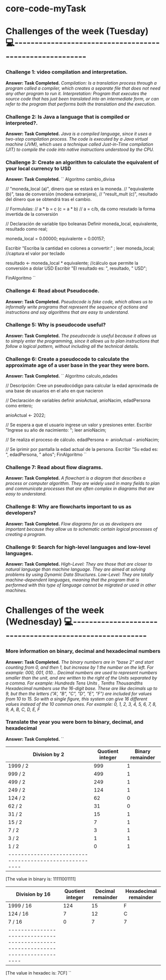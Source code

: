 # core-code-myTask

# Challenges of the week (Tuesday)💻--------------------------------------------------------

### Challenge 1: video compilation and interpretation.
  **Answer: Task Completed.**
  *Compilation: Is a translation process through a program called a compiler, which creates a separate file that does not need any other program to run it. 
Interpretation: Program that executes the source code that has just been translated into an intermediate form, or can refer to the program that performs both the translation and the execution.*
            
### Challenge 2: Is Java a language that is compiled or interpreted?.
   **Answer: Task Completed.**
   *Java is a compiled language, since it uses a two-step compilation process. The code is executed by a Java virtual machine (JVM), which uses a technique called Just-in-Time compilation (JIT) to compile the code into native instructions understood by the CPU.*
           
### Challenge 3: Create an algorithm to calculate the equivalent of your local currency to USD
   **Answer: Task Completed.**
   ``
   Algoritmo cambio_divisa

   // "moneda_local (a)", dinero que se estará en la moneda.
   // "equivalente (b)", tasa de conversión (modena extranjera), 
   // "result_mult (c)", resultado del dinero que se obtendrá tras el cambio. 

   // Formululas:
   // a * b = c (c = a * b)
   // a = c/b, da como resutado la forma invertida de la conversión

   // Declaración de variable tipo boleanas
   Definir moneda_local, equivalente, resultado como real;

   moneda_local = 0.00000;
   equivalente = 0.00157;

   Escribir "Escriba la cantidad en colones a convertir:" ;
   leer moneda_local; //captura el valor por teclado 

   resultado <- moneda_local * equivalente; //cálculo que permite la conversión a dolar USD
   Escribir "El resultado es: ", resultado, " USD";

   FinAlgoritmo
   ``

### Challenge 4: Read about Pseudocode.
   **Answer: Task Completed.**
   *Pseudocode is fake code, which allows us to informally write programs that represent the sequence of actions and instructions and say algorithms that are easy to understand.*
           
### Challenge 5: Why is pseudocode useful?
   **Answer: Task Completed.**
   *The pseudocode is useful because it allows us to simply enter the programming, since it allows us to plan instructions that follow a logical pattern, without including all the technical details.*

### Challenge 6: Create a pseudocode to calculate the approximate age of a user base in the year they were born. 
   **Answer: Task Completed.**
   ``
   Algoritmo calculo_edades

   // Descripción: Cree un pseudocódigo para calcular la edad aproximada de una base de usuarios en el año en que nacieron 

   // Declaración de variables
   definir anioActual, anioNacim, edadPersona como entero;

   anioActual <- 2022;

   // Se espera a que el usuario ingrese un valor y presiones enter.
   Escribir "Ingrese su año de nacimiento: ";
   leer anioNacim;

   // Se realiza el proceso de cálculo.
   edadPersona <- anioActual - anioNacim;

   // Se iprimir por pantalla la edad actual de la persona.
   Escribir "Su edad es: ", edadPersona, " años";
   FinAlgoritmo
   ``
          
### Challenge 7: Read about flow diagrams.
  **Answer: Task Completed.**
  *A flowchart is a diagram that describes a process or computer algorithm. They are widely used in many fields to plan and communicate processes that are often complex in diagrams that are easy to understand.*

### Challenge 8: Why are flowcharts important to us as developers?
  **Answer: Task Completed.**
   *Flow diagrams for us as developers are important because they allow us to schematic certain logical processes of creating a program.*
   
### Challenge 9: Search for high-level languages and low-level languages.
  **Answer: Task Completed.**
  *High-Level: They are those that are closer to natural language than machine language. They are aimed at solving problems by using Dynamic Data Structures.
  Low-Level: They are totally machine-dependent languages, meaning that the program that is performed with this type of language cannot be migrated or used in other machines.*


# Challenges of the week (Wednesday) 💻--------------------------------------------------------

### More information on binary, decimal and hexadecimal numbers
  **Answer: Task Completed.**
  *The binary numbers are in "base 2" and start counting from 0, and then 1, but increase by 1 the number on the left. For example: 000, 001, 010...*
  *Decimal numbers are used to represent numbers smaller than the unit, and are written to the right of the Units separated by a comma. For example: Hundreds Tens Units , Tenths Thousandths*
  *Hexadecimal numbers use the 16-digit base. These are like decimals up to 9, but then the letters ("A', "B", "C", "D", "E", "F") are included for values from 10 to 15. So with a single figure, this system can give 16 different values instead of the 10 common ones. For example: 0, 1, 2, 3, 4, 5, 6, 7, 8, 9, A, B, C, D, E, F*
  
### Translate the year you were born to binary, decimal, and hexadecimal
  **Answer: Task Completed.**
  ``

| Division by 2 | Quotient integer | Binary remainder |
|---------------|------------------|------------------|
| 1999 / 2      |     999          |       1          |
| 999 / 2       |     499          |       1          |
| 499 / 2       |     249          |       1          |
| 249 / 2       |     124          |       1          |
| 124 / 2       |     62           |       0          |
| 62 / 2        |     31           |       0          |
| 31 / 2        |     15           |       1          |
| 15 / 2        |     7            |       1          |
| 7 / 2         |     3            |       1          |
| 3 / 2         |     1            |       1          |
| 1 / 2         |     0            |       1          |
|------------------------------------------------------|
[The value in binary is: 11111001111]


| Division by 16 | Quotient integer | Decimal remainder | Hexadecimal remainder |
|----------------|------------------|-------------------|-----------------------|
| 1999 / 16      |     124          |       15          |       F               |
| 124 / 16       |     7	           |       12          |       C               |
| 7 / 16	        |     0	           |       7           |       7               |
|-------------------------------------------------------------------------------|
[The value in hexadec is: 7CF]
  ``
